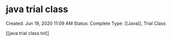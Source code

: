 # java trial class

Created: Jun 19, 2020 11:09 AM
Status: Complete
Type: [[Java]], Trial Class

[[java trial class.txt]]